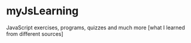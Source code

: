 # myJsLearning
JavaScript exercises, programs, quizzes and much more [what I learned from different sources]
